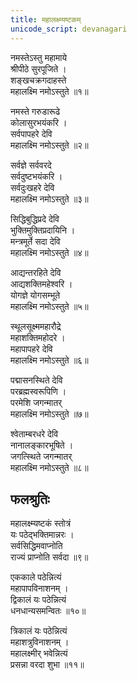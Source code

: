 ```yaml
---
title: महालक्ष्म्यष्टकम्
unicode_script: devanagari
---
```


नमस्तेऽस्तु महामाये  
श्रीपीठे सुरपूजिते ।  
शङ्खचक्रगदाहस्ते  
महालक्ष्मि नमोऽस्तुते ॥१॥

नमस्ते गरुडारूढे  
कोलासुरभयंकरि ।  
सर्वपापहरे देवि  
महालक्ष्मि नमोऽस्तुते ॥२॥ 

सर्वज्ञे सर्ववरदे  
सर्वदुष्टभयंकरि ।  
सर्वदुःखहरे देवि  
महालक्ष्मि नमोऽस्तुते ॥३॥ 

सिद्धिबुद्धिप्रदे देवि  
भुक्तिमुक्तिप्रदायिनि ।  
मन्त्रमूर्ते सदा देवि  
महालक्ष्मि नमोऽस्तुते ॥४॥ 

आद्यन्तरहिते देवि  
आद्यशक्तिमहेश्वरि ।  
योगज्ञे योगसम्भूते  
महालक्ष्मि नमोऽस्तुते ॥५॥ 

स्थूलसूक्ष्ममहारौद्रे  
महाशक्तिमहोदरे ।  
महापापहरे देवि  
महालक्ष्मि नमोऽस्तुते ॥६॥ 

पद्मासनस्थिते देवि  
परब्रह्मस्वरूपिणि ।  
परमेशि जगन्मातर्  
महालक्ष्मि नमोऽस्तुते ॥७॥ 

श्वेताम्बरधरे देवि  
नानालङ्कारभूषिते ।  
जगत्स्थिते जगन्मातर्  
महालक्ष्मि नमोऽस्तुते ॥८॥ 

## फलश्रुतिः
महालक्ष्म्यष्टकं स्तोत्रं  
यः पठेद्भक्तिमान्नरः ।  
सर्वसिद्धिमवाप्नोति  
राज्यं प्राप्नोति सर्वदा ॥९॥ 

एककाले पठेन्नित्यं  
महापापविनाशनम् ।  
द्विकालं यः पठेन्नित्यं  
धनधान्यसमन्वितः ॥१०॥ 

त्रिकालं यः पठेन्नित्यं  
महाशत्रुविनाशनम् ।  
महालक्ष्मीर् भवेन्नित्यं  
प्रसन्ना वरदा शुभा ॥११॥
